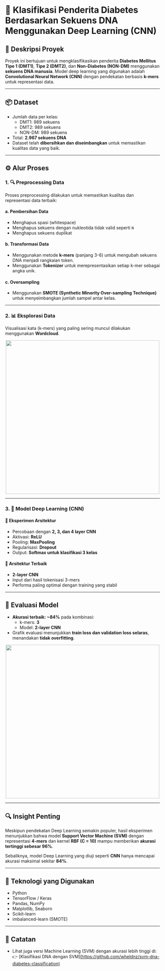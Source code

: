 # 🧬 Klasifikasi Penderita Diabetes Berdasarkan Sekuens DNA Menggunakan Deep Learning (CNN)

## 📌 Deskripsi Proyek

Proyek ini bertujuan untuk mengklasifikasikan penderita **Diabetes Mellitus Tipe 1 (DMT1)**, **Tipe 2 (DMT2)**, dan **Non-Diabetes (NON-DM)** menggunakan **sekuens DNA manusia**. Model deep learning yang digunakan adalah **Convolutional Neural Network (CNN)** dengan pendekatan berbasis **k-mers** untuk representasi data.

---

## 📦 Dataset

- Jumlah data per kelas:
  - DMT1: 989 sekuens
  - DMT2: 989 sekuens
  - NON-DM: 989 sekuens
- Total: **2.967 sekuens DNA**
- Dataset telah **dibersihkan dan diseimbangkan** untuk memastikan kualitas data yang baik.

---

## ⚙️ Alur Proses

### 1. 🔍 Preprocessing Data
Proses preprocessing dilakukan untuk memastikan kualitas dan representasi data terbaik:

#### a. Pembersihan Data
- Menghapus spasi (whitespace)
- Menghapus sekuens dengan nukleotida tidak valid seperti `N`
- Menghapus sekuens duplikat

#### b. Transformasi Data
- Menggunakan metode **k-mers** (panjang 3-6) untuk mengubah sekuens DNA menjadi rangkaian token.
- Menggunakan **Tokenizer** untuk merepresentasikan setiap k-mer sebagai angka unik.

#### c. Oversampling
- Menggunakan **SMOTE (Synthetic Minority Over-sampling Technique)** untuk menyeimbangkan jumlah sampel antar kelas.

---

### 2. 📊 Eksplorasi Data
Visualisasi kata (k-mers) yang paling sering muncul dilakukan menggunakan **Wordcloud**.

<p align="center">
  <img src="images/wordcloud_dna.png" width="500"/>
</p>

---

### 3. 🧠 Model Deep Learning (CNN)

#### 🔧 Eksperimen Arsitektur
- Percobaan dengan **2, 3, dan 4 layer CNN**
- Aktivasi: **ReLU**
- Pooling: **MaxPooling**
- Regularisasi: **Dropout**
- Output: **Softmax untuk klasifikasi 3 kelas**

#### 📐 Arsitektur Terbaik
- **2-layer CNN**
- Input dari hasil tokenisasi 3-mers
- Performa paling optimal dengan training yang stabil

---

## 🎯 Evaluasi Model

- **Akurasi terbaik: ~84%** pada kombinasi:
  - k-mers: **3**
  - Model: **2-layer CNN**
- Grafik evaluasi menunjukkan **train loss dan validation loss selaras**, menandakan **tidak overfitting**.

<p align="center">
  <img src="images/evaluation_plot.png" width="500"/>
</p>

---

## 🔍 Insight Penting

Meskipun pendekatan Deep Learning semakin populer, hasil eksperimen menunjukkan bahwa model **Support Vector Machine (SVM)** dengan representasi **4-mers** dan kernel **RBF (C = 10)** mampu memberikan **akurasi tertinggi sebesar 96%**.

Sebaliknya, model Deep Learning yang diuji seperti **CNN** hanya mencapai akurasi maksimal sekitar **84%**.

---

## 🚀 Teknologi yang Digunakan

- Python
- TensorFlow / Keras
- Pandas, NumPy
- Matplotlib, Seaborn
- Scikit-learn
- imbalanced-learn (SMOTE)

---

## 📌 Catatan

- Lihat juga versi Machine Learning (SVM) dengan akurasi lebih tinggi di:  
👉 [Klasifikasi DNA dengan SVM][(https://github.com/wheldnz/svm-dna-diabetes-classification)](https://github.com/wheldnz/Klasifikasi-Diabetes-Berdasarkan-Sekuens-DNA-Manusia)



